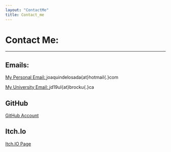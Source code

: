 ```yaml
---
layout: "ContactMe"
title: Contact_me
---
```


# Contact Me:

---

## Emails:

[My Personal Email: ](mailto:joaquindelosada@hotmail.com?subject=[GitHub]%20Email) joaquindelosada{at}hotmail{.}com

[My University Email: ](mailto:jd19ul@brocku.ca?subject=[GitHub]%20Email) jd19ul{at}brocku{.}ca

## GitHub
[GitHub Account](https://github.com/Montainproductions)

## Itch.Io
[Itch.IO Page](https://montain-productions.itch.io/)